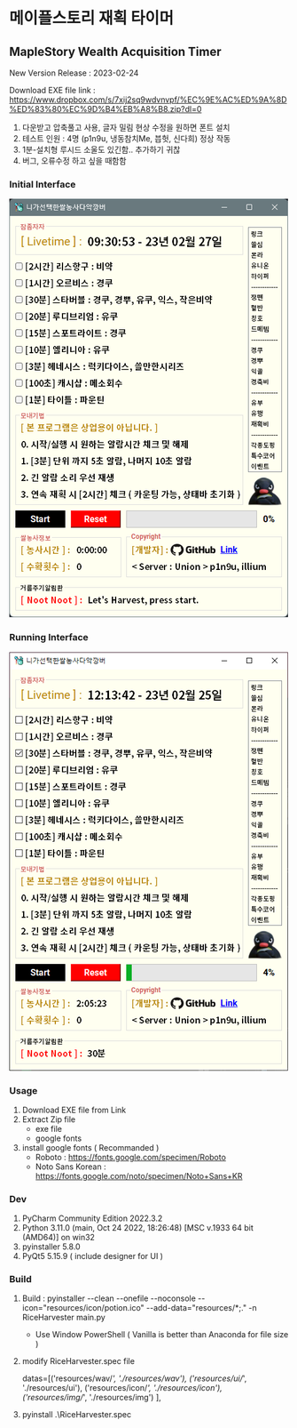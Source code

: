 # 메이플스토리 재획 타이머

## MapleStory Wealth Acquisition Timer

New Version Release : 2023-02-24

Download EXE file link : https://www.dropbox.com/s/7xij2sq9wdvnvpf/%EC%9E%AC%ED%9A%8D%ED%83%80%EC%9D%B4%EB%A8%B8.zip?dl=0  
1. 다운받고 압축풀고 사용, 글자 밀림 현상 수정을 원하면 폰트 설치
2. 테스트 인원 : 4명 (p1n9u, 냉동참치Me, 븝헛, 신다희) 정상 작동
3. 1분-설치형 루시드 소울도 있긴함.. 추가하기 귀찮
4. 버그, 오류수정 하고 싶을 때함함

### Initial Interface

![img](interface_img/i_interface.png)

### Running Interface

![img](interface_img/r_interface.png)

### Usage

1. Download EXE file from Link
2. Extract Zip file
    - exe file
    - google fonts
3. install google fonts ( Recommanded )
    - Roboto : https://fonts.google.com/specimen/Roboto
    - Noto Sans Korean : https://fonts.google.com/noto/specimen/Noto+Sans+KR

### Dev

1. PyCharm Community Edition 2022.3.2
2. Python 3.11.0 (main, Oct 24 2022, 18:26:48) [MSC v.1933 64 bit (AMD64)] on win32
3. pyinstaller 5.8.0
4. PyQt5 5.15.9 ( include designer for UI )

### Build

1. Build : pyinstaller --clean --onefile --noconsole --icon="resources/icon/potion.ico" --add-data="resources/\*;." -n RiceHarvester main.py

    - Use Window PowerShell ( Vanilla is better than Anaconda for file size )

2. modify RiceHarvester.spec file

    datas=[('resources/wav/*', './resources/wav'),
    ('resources/ui/*', './resources/ui'),
    ('resources/icon/*', './resources/icon'),
    ('resources/img/*', './resources/img')
    ],

3. pyinstall .\RiceHarvester.spec
